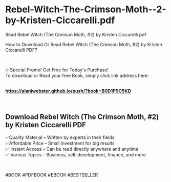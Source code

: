# Rebel-Witch-The-Crimson-Moth--2-by-Kristen-Ciccarelli.pdf
Read Rebel Witch (The Crimson Moth, #2) by Kristen Ciccarelli pdf
<p>How to Download Or Read Rebel Witch (The Crimson Moth, #2) by Kristen Ciccarelli PDF?</p>
<p>&nbsp;</p>
<p>&#128293;  Special Promo! Get Free for Today's Purchase!<br />To download or Read your free Book, simply click link address here:&nbsp;<br />&nbsp;</p>
<p><a href="https://alaniwebster.github.io/push/?book=B0D1P9C5KD"><strong>https://alaniwebster.github.io/push/?book=B0D1P9C5KD</strong></a></p>
<p>&nbsp;</p>
<h2>Download Rebel Witch (The Crimson Moth, #2) by Kristen Ciccarelli PDF</h2>
<p>&#x2705;Quality Material &ndash; Written by experts in their fields<br />&#x2705;Affordable Price &ndash; Small investment for big results<br />&#x2705; Instant Access &ndash; Can be read directly anywhere and anytime<br />&#x2705; Various Topics &ndash; Business, self-development, finance, and more</p>
<p>&nbsp;</p>
<p>#BOOK #PDFBOOK #EBOOK #BESTSELLER</p>
